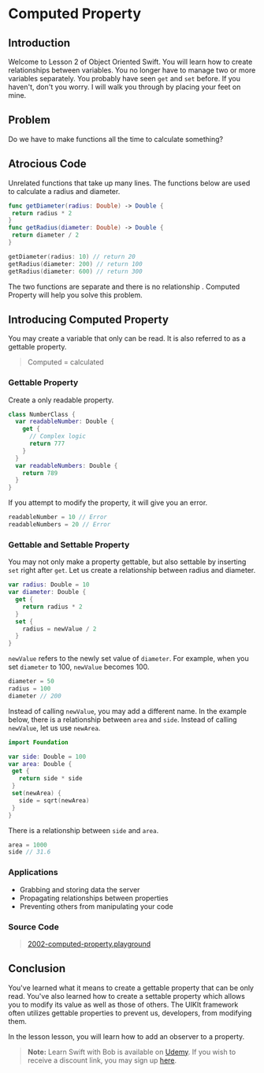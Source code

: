 # Computed Property

## Introduction
Welcome to Lesson 2 of Object Oriented Swift. You will learn how to create relationships between variables. You no longer have to manage two or more variables separately. You probably have seen `get` and `set` before. If you haven't, don't you worry. I will walk you through by placing your feet on mine.

## Problem
Do we have to make functions all the time to calculate something?

## Atrocious Code
Unrelated functions that take up many lines. The functions below are used to calculate a radius and diameter.

```swift
func getDiameter(radius: Double) -> Double {
 return radius * 2
}
func getRadius(diameter: Double) -> Double {
 return diameter / 2
}

getDiameter(radius: 10) // return 20
getRadius(diameter: 200) // return 100
getRadius(diameter: 600) // return 300
```

The two functions are separate and there is no relationship . Computed Property will help you solve this problem.

## Introducing Computed Property
You may create a variable that only can be read. It is also referred to as a gettable property.

> Computed = calculated

### Gettable Property
Create a only readable property.

```swift
class NumberClass {
  var readableNumber: Double {
    get {
      // Complex logic
      return 777
    }
  }
  var readableNumbers: Double {
    return 789
  }
}

```

If you attempt to modify the property, it will give you an error.

```swift
readableNumber = 10 // Error
readableNumbers = 20 // Error
```

### Gettable and Settable Property
You may not only make a property gettable, but also settable by inserting `set` right after `get`.  Let us create a relationship between radius and diameter.

```swift
var radius: Double = 10
var diameter: Double {
  get {
    return radius * 2
  }
  set {
    radius = newValue / 2
  }  
}
```

`newValue` refers to the newly set value of `diameter`.  For example, when you set `diameter` to 100,  `newValue` becomes 100.

```swift
diameter = 50
radius = 100
diameter // 200
```

Instead of calling `newValue`, you may add a different name. In the example below, there is a relationship between `area` and `side`. Instead of calling `newValue`, let us use `newArea`.

```swift
import Foundation

var side: Double = 100
var area: Double {
 get {
   return side * side
 }
 set(newArea) {
   side = sqrt(newArea)
 }
}
```

There is a relationship between `side` and `area`.

```swift
area = 1000
side // 31.6
```

### Applications
 - Grabbing and storing data the server
 - Propagating relationships between properties
 - Preventing others from manipulating your code

### Source Code
> [2002-computed-property.playground](https://www.dropbox.com/sh/dvx7u8t04oac4jd/AADhkAHZ8klg7CTXQXnKSHFta?dl=0)

## Conclusion
 You've learned what it means to create a gettable property that can be only read. You've also learned how to create a settable property which allows you to modify its value as well as those of others. The UIKIt framework often utilizes gettable properties to prevent us, developers, from modifying them.

In the lesson lesson, you will learn how to add an observer to a property.

> **Note:** Learn Swift with Bob is available on [Udemy](https://udemy.com/learn-swift-with-bob/). If you wish to receive a discount link, you may sign up [here](https://goo.gl/RR4K27).
